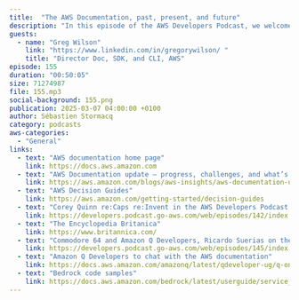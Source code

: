 ```yaml
---
title:  "The AWS Documentation, past, present, and future"
description: "In this episode of the AWS Developers Podcast, we welcome Greg Wilson, Director of AWS Documentation, SDK, and CLI. Together, we dive into the world of AWS documentation, its evolution, and the challenges it presents. Greg shares how his team is restructuring content to improve accessibility and make it easier for developers to find the information they need. He explains how customer feedback drives improvements and how AI is beginning to play a role in optimizing and generating documentation. We also discuss the new Decision Guides, designed to help users choose the right AWS services based on their specific needs. Finally, Greg gives us a glimpse into the priorities for 2025 and beyond, including enhancing the user experience and integrating personalized recommendations. A fascinating conversation for anyone who relies on AWS documentation in their daily work."
guests:
  - name: "Greg Wilson"
    link: "https://www.linkedin.com/in/gregorywilson/ "
    title: "Director Doc, SDK, and CLI, AWS"
episode: 155
duration: "00:50:05" 
size: 71274987
file: 155.mp3	
social-background: 155.png
publication: 2025-03-07 04:00:00 +0100
author: Sébastien Stormacq
category: podcasts
aws-categories:
  - "General"
links:
  - text: "AWS documentation home page"
    link: https://docs.aws.amazon.com
  - text: "AWS Documentation update — progress, challenges, and what’s next for 2025"
    link: https://aws.amazon.com/blogs/aws-insights/aws-documentation-update-progress-challenges-and-whats-next-for-2025/
  - text: "AWS Decision Guides"
    link: https://aws.amazon.com/getting-started/decision-guides
  - text: "Corey Quinn re:Caps re:Invent in the AWS Developers Podcast, episode 142"
    link: https://developers.podcast.go-aws.com/web/episodes/142/index.html
  - text: "The Encyclopedia Britanica"
    link: https://www.britannica.com/
  - text: "Commodore 64 and Amazon Q Developers, Ricardo Suerias on the AWS Developer Podcast, epsiode 145"
    link: https://developers.podcast.go-aws.com/web/episodes/145/index.html
  - text: "Amazon Q Developers to chat with the AWS documentation"
    link: https://docs.aws.amazon.com/amazonq/latest/qdeveloper-ug/q-on-aws.html
  - text: "Bedrock code samples"
    link: https://docs.aws.amazon.com/bedrock/latest/userguide/service_code_examples.html
---
```

